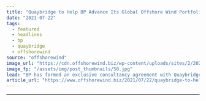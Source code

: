 ```yaml
---
title: "Quaybridge to Help BP Advance Its Global Offshore Wind Portfolio"
date: "2021-07-22"
tags: 
  - featured
  - headlines
  - bp
  - quaybridge
  - offshorewind
source: "offshorewind"
image_url: "https://cdn.offshorewind.biz/wp-content/uploads/sites/2/2021/05/10162502/bp_illustration.jpg"
image_fp: "/assets/img/post_thumbnails/50.jpg"
lead: "BP has formed an exclusive consultancy agreement with Quaybridge, under which the two companies"
article_url: "https://www.offshorewind.biz/2021/07/22/quaybridge-to-help-bp-advance-its-global-offshore-wind-portfolio/"
---
```


---
